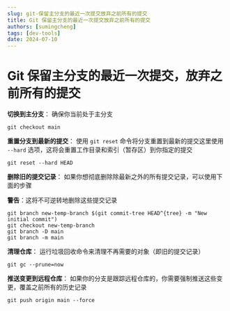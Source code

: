 ```yaml
---
slug: git-保留主分支的最近一次提交放弃之前所有的提交
title: Git 保留主分支的最近一次提交放弃之前所有的提交
authors: [sumingcheng]
tags: [dev-tools]
date: 2024-07-10
---
```


# Git 保留主分支的最近一次提交，放弃之前所有的提交



 



**切换到主分支**： 确保你当前处于主分支

```
git checkout main
```

**重置分支到最新的提交**： 使用 `git reset` 命令将分支重置到最新的提交这里使用 `--hard` 选项，这将会重置工作目录和索引（暂存区）到你指定的提交

```
git reset --hard HEAD
```

**删除旧的提交记录**： 如果你想彻底删除除最新之外的所有提交记录，可以使用下面的步骤

**警告**：这将不可逆转地删除这些提交记录

```
git branch new-temp-branch $(git commit-tree HEAD^{tree} -m "New initial commit")
git checkout new-temp-branch
git branch -D main
git branch -m main
```

**清理仓库**： 运行垃圾回收命令来清理不再需要的对象（即旧的提交记录）

```
git gc --prune=now
```

**推送变更到远程仓库**： 如果你的分支是跟踪远程仓库的，你需要强制推送这些变更，覆盖之前所有的历史记录

```
git push origin main --force
```